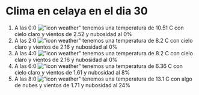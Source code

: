 # Clima en celaya en el dia 30

1. A las 0:0 !["icon weather"](http://openweathermap.org/img/w/01n.png) tenemos una temperatura de 10.51 C con cielo claro y  vientos de 2.52 y nubosidad al 0%
1. A las 2:0 !["icon weather"](http://openweathermap.org/img/w/01n.png) tenemos una temperatura de 8.2 C con cielo claro y  vientos de 2.16 y nubosidad al 0%
1. A las 4:0 !["icon weather"](http://openweathermap.org/img/w/01n.png) tenemos una temperatura de 8.2 C con cielo claro y  vientos de 2.16 y nubosidad al 0%
1. A las 6:0 !["icon weather"](http://openweathermap.org/img/w/02n.png) tenemos una temperatura de 6.36 C con cielo claro y  vientos de 1.61 y nubosidad al 8%
1. A las 8:0 !["icon weather"](http://openweathermap.org/img/w/02d.png) tenemos una temperatura de 13.1 C con algo de nubes y  vientos de 1.71 y nubosidad al 24%
